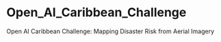 # Open_AI_Caribbean_Challenge
Open AI Caribbean Challenge: Mapping Disaster Risk from Aerial Imagery 
